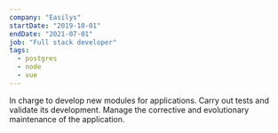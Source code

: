 ```yaml
---
company: "Easilys"
startDate: "2019-10-01"
endDate: "2021-07-01"
job: "Full stack developer"
tags:
  - postgres
  - node
  - vue
---
```


In charge to develop new modules for applications. Carry out tests and validate its development. Manage the corrective and evolutionary maintenance of the application.

